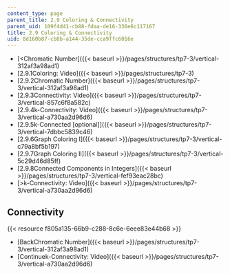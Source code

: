 ```yaml
---
content_type: page
parent_title: 2.9 Coloring & Connectivity
parent_uid: 109f4d41-cb88-fdaa-de16-336e6c117167
title: 2.9 Coloring & Connectivity
uid: 8d160b87-cb8b-a144-35de-cca9ffc6016e
---
```


*   [\<Chromatic Number]({{< baseurl >}}/pages/structures/tp7-3/vertical-312af3a98ad1)
*   [2.9.1Coloring: Video]({{< baseurl >}}/pages/structures/tp7-3)
*   [2.9.2Chromatic Number]({{< baseurl >}}/pages/structures/tp7-3/vertical-312af3a98ad1)
*   [2.9.3Connectivity: Video]({{< baseurl >}}/pages/structures/tp7-3/vertical-857c6f8a582c)
*   [2.9.4k-Connectivity: Video]({{< baseurl >}}/pages/structures/tp7-3/vertical-a730aa2d96d6)
*   [2.9.5k-Connected \[optional\]]({{< baseurl >}}/pages/structures/tp7-3/vertical-7dbbc5839c46)
*   [2.9.6Graph Coloring I]({{< baseurl >}}/pages/structures/tp7-3/vertical-c79a8bf5b197)
*   [2.9.7Graph Coloring II]({{< baseurl >}}/pages/structures/tp7-3/vertical-5c29d46d85ff)
*   [2.9.8Connected Components in Integers]({{< baseurl >}}/pages/structures/tp7-3/vertical-fef93eac28bc)
*   [\>k-Connectivity: Video]({{< baseurl >}}/pages/structures/tp7-3/vertical-a730aa2d96d6)

Connectivity
------------

{{< resource f805a135-66b9-c288-8c6e-6eee83e44b68 >}}

*   [BackChromatic Number]({{< baseurl >}}/pages/structures/tp7-3/vertical-312af3a98ad1)
*   [Continuek-Connectivity: Video]({{< baseurl >}}/pages/structures/tp7-3/vertical-a730aa2d96d6)
